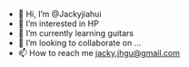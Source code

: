 - 👋 Hi, I’m @Jackyjiahui
- 👀 I’m interested in HP
- 🌱 I’m currently learning guitars
- 💞️ I’m looking to collaborate on ...
- 📫 How to reach me jacky.jhgu@gmail.com

<!---
Jackyjiahui/Jackyjiahui is a ✨ special ✨ repository because its `README.md` (this file) appears on your GitHub profile.
You can click the Preview link to take a look at your changes.
--->
